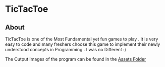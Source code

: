 # TicTacToe

## About 

TicTacToe is one of the Most Fundamental yet fun games to play . It is very easy to code and many freshers choose this game to implement their newly understood concepts in Programming . I was no Different :)

The Output Images of the program can be found in the <a href="https://github.com/BhakeSart/TicTacToe/tree/main/assests">Assets Folder</a>
